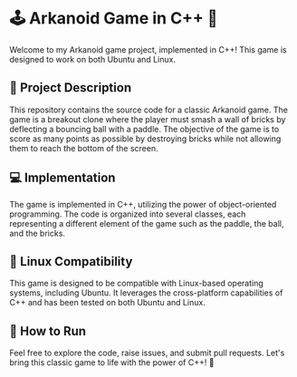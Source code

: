 # 🕹️ Arkanoid Game in C++ 👾

Welcome to my Arkanoid game project, implemented in C++! This game is designed to work on both Ubuntu and Linux.

## 📝 Project Description
This repository contains the source code for a classic Arkanoid game. The game is a breakout clone where the player must smash a wall of bricks by deflecting a bouncing ball with a paddle. The objective of the game is to score as many points as possible by destroying bricks while not allowing them to reach the bottom of the screen.

## 💻 Implementation
The game is implemented in C++, utilizing the power of object-oriented programming. The code is organized into several classes, each representing a different element of the game such as the paddle, the ball, and the bricks.

## 🐧 Linux Compatibility
This game is designed to be compatible with Linux-based operating systems, including Ubuntu. It leverages the cross-platform capabilities of C++ and has been tested on both Ubuntu and Linux.

## 🚀 How to Run

Feel free to explore the code, raise issues, and submit pull requests. Let's bring this classic game to life with the power of C++! 🚀
